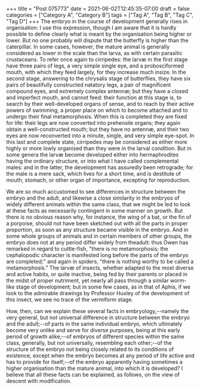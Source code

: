 +++
title = "Post 075773"
date = 2021-06-02T12:45:35-07:00
draft = false
categories = ["Category A", "Category B"]
tags = ["Tag A", "Tag B", "Tag C", "Tag D"]
+++
The embryo in the course of development generally rises in organisation: I use this expression, though I am aware that it is hardly possible to define clearly what is meant by the organisation being higher or lower. But no one probably will dispute that the butterfly is higher than the caterpillar. In some cases, however, the mature animal is generally considered as lower in the scale than the larva, as with certain parasitic crustaceans. To refer once again to cirripedes: the larvæ in the first stage have three pairs of legs, a very simple single eye, and a probosciformed mouth, with which they feed largely, for they increase much insize. In the second stage, answering to the chrysalis stage of butterflies, they have six pairs of beautifully constructed natatory legs, a pair of magnificent compound eyes, and extremely complex antennæ; but they have a closed and imperfect mouth, and cannot feed: their function at this stage is, to search by their well-developed organs of sense, and to reach by their active powers of swimming, a proper place on which to become attached and to undergo their final metamorphosis. When this is completed they are fixed for life: their legs are now converted into prehensile organs; they again obtain a well-constructed mouth; but they have no antennæ, and their two eyes are now reconverted into a minute, single, and very simple eye-spot. In this last and complete state, cirripedes may be considered as either more highly or more lowly organised than they were in the larval condition. But in some genera the larvæ become developed either into hermaphrodites having the ordinary structure, or into what I have called complemental males: and in the latter, the development has assuredly been retrograde; for the male is a mere sack, which lives for a short time, and is destitute of mouth, stomach, or other organ of importance, excepting for reproduction.

We are so much accustomed to see differences in structure between the embryo and the adult, and likewise a close similarity in the embryos of widely different animals within the same class, that we might be led to look at these facts as necessarily contingent in some manner on growth. But there is no obvious reason why, for instance, the wing of a bat, or the fin of a porpoise, should not have been sketched out with all the parts in proper proportion, as soon as any structure became visible in the embryo. And in some whole groups of animals and in certain members of other groups, the embryo does not at any period differ widely from theadult: thus Owen has remarked in regard to cuttle-fish, "there is no metamorphosis; the cephalopodic character is manifested long before the parts of the embryo are completed;" and again in spiders, "there is nothing worthy to be called a metamorphosis." The larvæ of insects, whether adapted to the most diverse and active habits, or quite inactive, being fed by their parents or placed in the midst of proper nutriment, yet nearly all pass through a similar worm-like stage of development; but in some few cases, as in that of Aphis, if we look to the admirable drawings by Professor Huxley of the development of this insect, we see no trace of the vermiform stage.

How, then, can we explain these several facts in embryology,--namely the very general, but not universal difference in structure between the embryo and the adult;--of parts in the same individual embryo, which ultimately become very unlike and serve for diverse purposes, being at this early period of growth alike;--of embryos of different species within the same class, generally, but not universally, resembling each other;--of the structure of the embryo not being closely related to its conditions of existence, except when the embryo becomes at any period of life active and has to provide for itself;--of the embryo apparently having sometimes a higher organisation than the mature animal, into which it is developed? I believe that all these facts can be explained, as follows, on the view of descent with modification.
